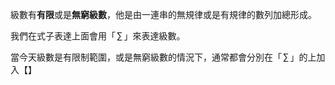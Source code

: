 級數有**有限**或是**無窮級數**，他是由一連串的無規律或是有規律的數列加總形成。

我們在式子表達上面會用「$\,\sum\,$」來表達級數。

當今天級數是有限制範圍，或是無窮級數的情況下，通常都會分別在「$\,\sum\,$」的上加入【】